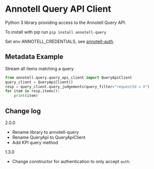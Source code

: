 # Annotell Query API Client

Python 3 library providing access to the Annotell Query API. 

To install with pip run `pip install annotell-query`

Set env ANNOTELL_CREDENTIALS, see [annotell-auth](https://github.com/annotell/annotell-python/tree/master/annotell-auth). 

## Metadata Example
Stream all items matching a query
```python
from annotell.query.query_api_client import QueryApiClient
query_client = QueryApiClient()
resp = query_client.query_judgements(query_filter="requestId = X")
for item in resp.items():
    print(item)
```

## Change log
2.0.0
- Rename library to annotell-query
- Rename QueryApi to QueryApiClient
- Add KPI query method

1.3.0
- Change constructor for authentication to only accept `auth`. 